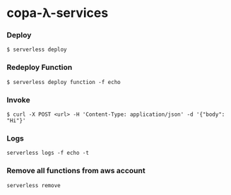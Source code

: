 # copa-λ-services

### Deploy

```shell
$ serverless deploy
```

### Redeploy Function

```
$ serverless deploy function -f echo
```

### Invoke

```shell
$ curl -X POST <url> -H 'Content-Type: application/json' -d '{"body": "Hi"}'
```

### Logs

```
serverless logs -f echo -t
```

### Remove all functions from aws account

```
serverless remove
```
